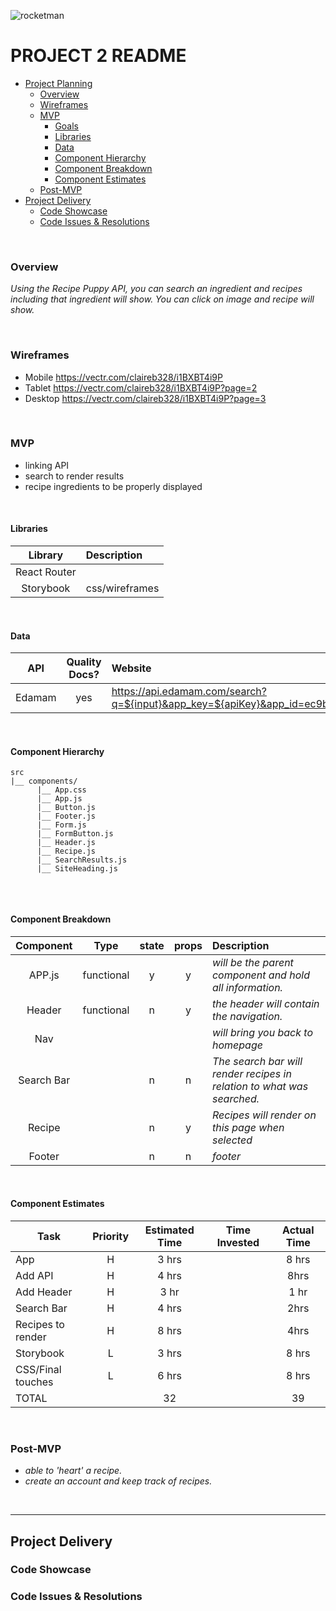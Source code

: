 ![rocketman](https://media.giphy.com/media/cEYFeE4wJ6jdDVBiiIM/giphy.gif)


# PROJECT 2 README <!-- omit in toc -->

- [Project Planning](#Project-Planning)
  - [Overview](#Overview)
  - [Wireframes](#Wireframes)
  - [MVP](#MVP)
    - [Goals](#Goals)
    - [Libraries](#Libraries)
    - [Data](#Data)
    - [Component Hierarchy](#Component-Hierarchy)
    - [Component Breakdown](#Component-Breakdown)
    - [Component Estimates](#Component-Estimates)
  - [Post-MVP](#Post-MVP)
- [Project Delivery](#Project-Delivery)
  - [Code Showcase](#Code-Showcase)
  - [Code Issues & Resolutions](#Code-Issues--Resolutions)



<br>

### Overview

_Using the Recipe Puppy API, you can search an ingredient and recipes including that ingredient will show. You can click on image and recipe will show._

<br>

### Wireframes
- Mobile 
https://vectr.com/claireb328/i1BXBT4i9P
- Tablet
https://vectr.com/claireb328/i1BXBT4i9P?page=2
- Desktop
https://vectr.com/claireb328/i1BXBT4i9P?page=3

<br>

### MVP

- linking API
- search to render results
- recipe ingredients to be properly displayed


<br>



#### Libraries

|     Library      | Description                                |
| :--------------: | :----------------------------------------- |
|   React Router   |  |
|   Storybook   | css/wireframes |



<br>

#### Data


|    API     | Quality Docs? | Website       | Sample Query                            |
| :--------: | :-----------: | :------------ | :-------------------------------------- |
| Edamam |      yes      | https://api.edamam.com/search?q=${input}&app_key=${apiKey}&app_id=ec9b097c|

<br>

#### Component Hierarchy



```
src
|__ components/
      |__ App.css
      |__ App.js
      |__ Button.js
      |__ Footer.js
      |__ Form.js
      |__ FormButton.js
      |__ Header.js
      |__ Recipe.js
      |__ SearchResults.js
      |__ SiteHeading.js
      
```

<br>

#### Component Breakdown


|  Component   |    Type    | state | props | Description                                                      |
| :----------: | :--------: | :---: | :---: | :--------------------------------------------------------------- |
|    APP.js    | functional |   y   |   y   | _will be the parent component and hold all information._               |
|  Header | functional |   n   |   y   | _the header will contain the navigation._       |
|   Nav   |      |     |      | _will bring you back to homepage_      |               |
|    Search Bar    |  |   n   |   n   | _The search bar will render recipes in relation to what was searched._ |
|    Recipe    |  |   n   |   y   | _Recipes will render on this page when selected_ |
|    Footer  |  |   n   |   n   | _footer_ |

<br>

#### Component Estimates



| Task                | Priority | Estimated Time | Time Invested | Actual Time |
| ------------------- | :------: | :------------: | :-----------: | :---------: |
| App  |    H    |     3 hrs      |          |    8 hrs  |
| Add API |    H     |     4 hrs      |          |     8hrs    |
| Add Header |    H     |     3 hr     |          |     1 hr     |
| Search Bar |    H     |     4 hrs      |          |     2hrs     |
| Recipes to render |    H     |     8 hrs      |          |     4hrs     |
| Storybook |    L     |     3 hrs      |          |     8 hrs     |
| CSS/Final touches |    L     |     6 hrs      |          |     8 hrs     |
| TOTAL               |          |     32      |         |     39    |

<br>


### Post-MVP

> 
- _able to 'heart' a recipe._
- _create an account and keep track of recipes._

<br>

***

## Project Delivery

### Code Showcase

> 

### Code Issues & Resolutions

> 